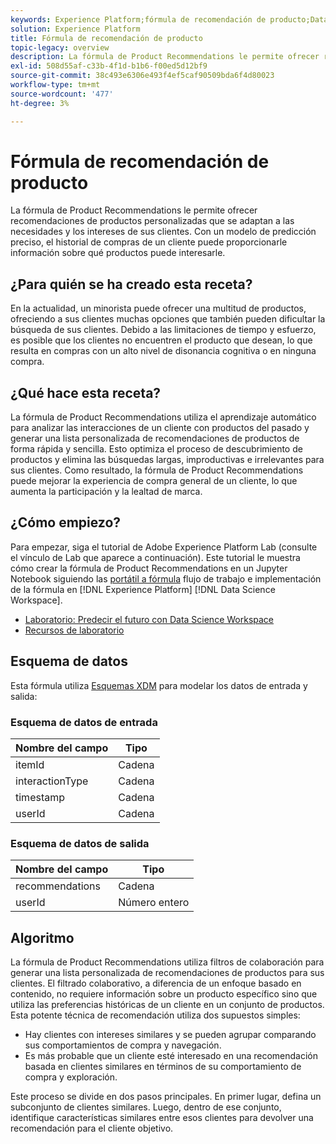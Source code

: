 ```yaml
---
keywords: Experience Platform;fórmula de recomendación de producto;Data Science Workspace;temas populares;fórmulas;fórmula de precompilación
solution: Experience Platform
title: Fórmula de recomendación de producto
topic-legacy: overview
description: La fórmula de Product Recommendations le permite ofrecer recomendaciones de productos personalizadas que se adaptan a las necesidades y los intereses de sus clientes. Con un modelo de predicción preciso, el historial de compras de un cliente puede proporcionarle información sobre qué productos puede interesarle.
exl-id: 508d55af-c33b-4f1d-b1b6-f00ed5d12bf9
source-git-commit: 38c493e6306e493f4ef5caf90509bda6f4d80023
workflow-type: tm+mt
source-wordcount: '477'
ht-degree: 3%

---
```


# Fórmula de recomendación de producto

La fórmula de Product Recommendations le permite ofrecer recomendaciones de productos personalizadas que se adaptan a las necesidades y los intereses de sus clientes. Con un modelo de predicción preciso, el historial de compras de un cliente puede proporcionarle información sobre qué productos puede interesarle.

## ¿Para quién se ha creado esta receta?

En la actualidad, un minorista puede ofrecer una multitud de productos, ofreciendo a sus clientes muchas opciones que también pueden dificultar la búsqueda de sus clientes. Debido a las limitaciones de tiempo y esfuerzo, es posible que los clientes no encuentren el producto que desean, lo que resulta en compras con un alto nivel de disonancia cognitiva o en ninguna compra.

## ¿Qué hace esta receta?

La fórmula de Product Recommendations utiliza el aprendizaje automático para analizar las interacciones de un cliente con productos del pasado y generar una lista personalizada de recomendaciones de productos de forma rápida y sencilla. Esto optimiza el proceso de descubrimiento de productos y elimina las búsquedas largas, improductivas e irrelevantes para sus clientes. Como resultado, la fórmula de Product Recommendations puede mejorar la experiencia de compra general de un cliente, lo que aumenta la participación y la lealtad de marca.

## ¿Cómo empiezo?

Para empezar, siga el tutorial de Adobe Experience Platform Lab (consulte el vínculo de Lab que aparece a continuación). Este tutorial le muestra cómo crear la fórmula de Product Recommendations en un Jupyter Notebook siguiendo las [portátil a fórmula](../jupyterlab/create-a-model.md) flujo de trabajo e implementación de la fórmula en [!DNL Experience Platform] [!DNL Data Science Workspace].

* [Laboratorio: Predecir el futuro con Data Science Workspace](https://expleague.azureedge.net/labs/L777/index.html)
* [Recursos de laboratorio](https://github.com/adobe/experience-platform-dsw-reference/tree/master/Summit/2019/resources)

## Esquema de datos

Esta fórmula utiliza [Esquemas XDM](../../xdm/schema/field-dictionary.md) para modelar los datos de entrada y salida:

### Esquema de datos de entrada

| Nombre del campo | Tipo |
| --- | --- |
| itemId | Cadena |
| interactionType | Cadena |
| timestamp | Cadena |
| userId | Cadena |

### Esquema de datos de salida

| Nombre del campo | Tipo |
| --- | --- |
| recommendations | Cadena |
| userId | Número entero |

## Algoritmo

La fórmula de Product Recommendations utiliza filtros de colaboración para generar una lista personalizada de recomendaciones de productos para sus clientes. El filtrado colaborativo, a diferencia de un enfoque basado en contenido, no requiere información sobre un producto específico sino que utiliza las preferencias históricas de un cliente en un conjunto de productos. Esta potente técnica de recomendación utiliza dos supuestos simples:
* Hay clientes con intereses similares y se pueden agrupar comparando sus comportamientos de compra y navegación.
* Es más probable que un cliente esté interesado en una recomendación basada en clientes similares en términos de su comportamiento de compra y exploración.

Este proceso se divide en dos pasos principales. En primer lugar, defina un subconjunto de clientes similares. Luego, dentro de ese conjunto, identifique características similares entre esos clientes para devolver una recomendación para el cliente objetivo.
